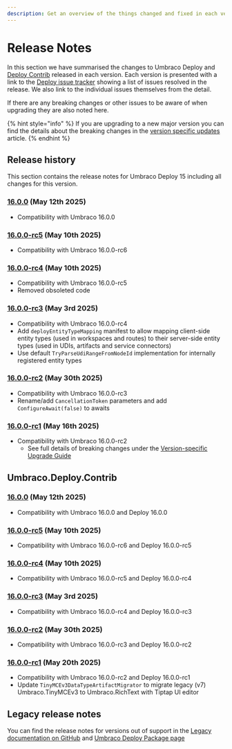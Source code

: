 ```yaml
---
description: Get an overview of the things changed and fixed in each version of Umbraco Deploy.
---
```


# Release Notes

In this section we have summarised the changes to Umbraco Deploy and [Deploy Contrib](https://github.com/umbraco/Umbraco.Deploy.Contrib) released in each version. Each version is presented with a link to the [Deploy issue tracker](https://github.com/umbraco/Umbraco.Deploy.Issues/issues) showing a list of issues resolved in the release. We also link to the individual issues themselves from the detail.

If there are any breaking changes or other issues to be aware of when upgrading they are also noted here.

{% hint style="info" %}
If you are upgrading to a new major version you can find the details about the breaking changes in the [version specific updates](upgrades/version-specific.md) article.
{% endhint %}

## Release history

This section contains the release notes for Umbraco Deploy 15 including all changes for this version.

### [16.0.0](https://github.com/umbraco/Umbraco.Deploy.Issues/issues?q=is%3Aissue+is%3Aclosed+label%3Arelease%2F16.0.0) (May 12th 2025)

* Compatibility with Umbraco 16.0.0

### [16.0.0-rc5](https://github.com/umbraco/Umbraco.Deploy.Issues/issues?q=is%3Aissue+is%3Aclosed+label%3Arelease%2F16.0.0) (May 10th 2025)

* Compatibility with Umbraco 16.0.0-rc6

### [16.0.0-rc4](https://github.com/umbraco/Umbraco.Deploy.Issues/issues?q=is%3Aissue+is%3Aclosed+label%3Arelease%2F16.0.0) (May 10th 2025)

* Compatibility with Umbraco 16.0.0-rc5
* Removed obsoleted code

### [16.0.0-rc3](https://github.com/umbraco/Umbraco.Deploy.Issues/issues?q=is%3Aissue+is%3Aclosed+label%3Arelease%2F16.0.0) (May 3rd 2025)

* Compatibility with Umbraco 16.0.0-rc4
* Add `deployEntityTypeMapping` manifest to allow mapping client-side entity types (used in workspaces and routes) to their server-side entity types (used in UDIs, artifacts and service connectors)
* Use default `TryParseUdiRangeFromNodeId` implementation for internally registered entity types

### [16.0.0-rc2](https://github.com/umbraco/Umbraco.Deploy.Issues/issues?q=is%3Aissue+is%3Aclosed+label%3Arelease%2F16.0.0) (May 30th 2025)

* Compatibility with Umbraco 16.0.0-rc3
* Rename/add `CancellationToken` parameters and add `ConfigureAwait(false)` to awaits

### [16.0.0-rc1](https://github.com/umbraco/Umbraco.Deploy.Issues/issues?q=is%3Aissue+is%3Aclosed+label%3Arelease%2F16.0.0) (May 16th 2025)

* Compatibility with Umbraco 16.0.0-rc2
  * See full details of breaking changes under the [Version-specific Upgrade Guide](upgrades/version-specific.md)

## Umbraco.Deploy.Contrib

### [16.0.0](https://github.com/umbraco/Umbraco.Deploy.Contrib/releases/tag/release-16.0.0) (May 12th 2025)

* Compatibility with Umbraco 16.0.0 and Deploy 16.0.0

### [16.0.0-rc5](https://github.com/umbraco/Umbraco.Deploy.Contrib/releases/tag/release-16.0.0-rc5) (May 10th 2025)

* Compatibility with Umbraco 16.0.0-rc6 and Deploy 16.0.0-rc5

### [16.0.0-rc4](https://github.com/umbraco/Umbraco.Deploy.Contrib/releases/tag/release-16.0.0-rc4) (May 10th 2025)

* Compatibility with Umbraco 16.0.0-rc5 and Deploy 16.0.0-rc4

### [16.0.0-rc3](https://github.com/umbraco/Umbraco.Deploy.Contrib/releases/tag/release-16.0.0-rc3) (May 3rd 2025)

* Compatibility with Umbraco 16.0.0-rc4 and Deploy 16.0.0-rc3

### [16.0.0-rc2](https://github.com/umbraco/Umbraco.Deploy.Contrib/releases/tag/release-16.0.0-rc2) (May 30th 2025)

* Compatibility with Umbraco 16.0.0-rc3 and Deploy 16.0.0-rc2

### [16.0.0-rc1](https://github.com/umbraco/Umbraco.Deploy.Contrib/releases/tag/release-16.0.0-rc1) (May 20th 2025)

* Compatibility with Umbraco 16.0.0-rc2 and Deploy 16.0.0-rc1
* Update `TinyMCEv3DataTypeArtifactMigrator` to migrate legacy (v7) Umbraco.TinyMCEv3 to Umbraco.RichText with Tiptap UI editor

## Legacy release notes

You can find the release notes for versions out of support in the [Legacy documentation on GitHub](https://github.com/umbraco/UmbracoDocs/blob/umbraco-eol-versions/11/umbraco-deploy/release-notes.md) and [Umbraco Deploy Package page](https://our.umbraco.com/packages/developer-tools/umbraco-deploy/)
